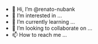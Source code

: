 - 👋 Hi, I’m @renato-nubank
- 👀 I’m interested in ...
- 🌱 I’m currently learning ...
- 💞️ I’m looking to collaborate on ...
- 📫 How to reach me ...

<!---
renato-nubank/renato-nubank is a ✨ special ✨ repository because its `README.md` (this file) appears on your GitHub profile.
You can click the Preview link to take a look at your changes.
--->
